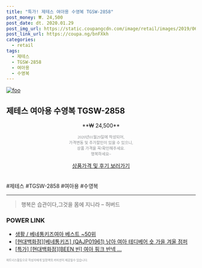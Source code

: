 ```yaml
--- 
title: "특가! 제테스 여아용 수영복 TGSW-2858" 
post_money: ₩. 24,500 
post_date: dt. 2020.01.29 
post_img_url: https://static.coupangcdn.com/image/retail/images/2019/06/12/11/1/73a57fe3-7e7b-4374-ab23-c023e0db90bc.jpg 
post_link_url: https://coupa.ng/bnFXkh 
categories: 
  - retail 
tags: 
  - 제테스 
  - TGSW-2858 
  - 여아용 
  - 수영복 
--- 
```

[![foo](https://static.coupangcdn.com/image/retail/images/2019/06/12/11/1/73a57fe3-7e7b-4374-ab23-c023e0db90bc.jpg)](https://coupa.ng/bnFXkh) 

## 제테스 여아용 수영복 TGSW-2858 
<p style="text-align: center;">**₩ 24,500**</p> 
<p style="text-align: center;"><span style="color: #898c8f; font-family: Georgia,Times,serif; font-size: 0.75em;">2020년01월29일에 작성되어, <br>가격변동 및 추가할인이 있을 수 있으니,<br> 상품 가격을 꼭!확인해주세요.<br>행복하세요~</span> 
</p>	 
<div markdown="0" style="text-align: center;"><a href="https://coupa.ng/bnFXkh" class="btn btn--success">상품가격 및 후기 보러가기</a></div> 
<br><br> 
  #제테스 #TGSW-2858 #여아용 #수영복 
<hr> 

> 행복은 습관이다,그것을 몸에 지니라 – 허버드 


### POWER LINK

* <a href="https://blog.naver.com/santokki14/221778218471" target="_blank">생활 / 베네통키즈여아 베스트 ~50위</a>
* <a href="https://blog.naver.com/santokki14/221784932409" target="_blank">[현대백화점][베네통키즈] (QAJP01961) 남아 여아 테디베어 숏 가을 겨울 점퍼</a>
* <a href="https://blog.naver.com/sakai111/221787060781" target="_blank">[특가] [현대백화점][BEEN 빈] 여아 핑크 반넥 ...</a>

<span style="color: #898c8f; font-family: Georgia,Times,serif; font-size: 0.55em;">파트너스활동으로 작성자에게 일정액의 커미션이 제공될수 있습니다.</span> 

